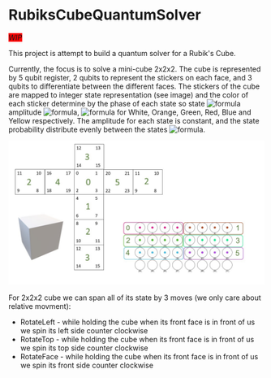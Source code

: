 # RubiksCubeQuantumSolver

<span style="background-color:red"> *WIP*</span>

This project is attempt to build a quantum solver for a Rubik's Cube.

Currently, the focus is to solve a mini-cube 2x2x2. The cube is represented by 5 qubit register, 2 qubits to represent the stickers on each face, and 3 qubits to differentiate between the different faces. The stickers of the cube are mapped to integer state representation (see image) and the color of each sticker determine by the phase of each state so state ![formula](https://render.githubusercontent.com/render/math?math=j) amplitude ![formula](https://render.githubusercontent.com/render/math?math=r_{j}e^{i\theta_{j}}), ![formula](https://render.githubusercontent.com/render/math?math=theta_{j}=0,60,120,180,240,300)  for White, Orange, Green, Red, Blue and Yellow respectively. The amplitude for each state is constant, and the state probability distribute evenly between the states ![formula](https://render.githubusercontent.com/render/math?math=r_{j}^2=1/24).


![img/CubeMapping.jpg](Resources/CubeMapping.jpg)

For 2x2x2 cube we can span all of its state by 3 moves (we only care about relative movment): 
 - RotateLeft - while holding the cube when its front face is in front of us we spin its left side counter clockwise
 - RotateTop - while holding the cube when its front face is in front of us we spin its top side counter clockwise
 - RotateFace - while holding the cube when its front face is in front of us we spin its front side counter clockwise
